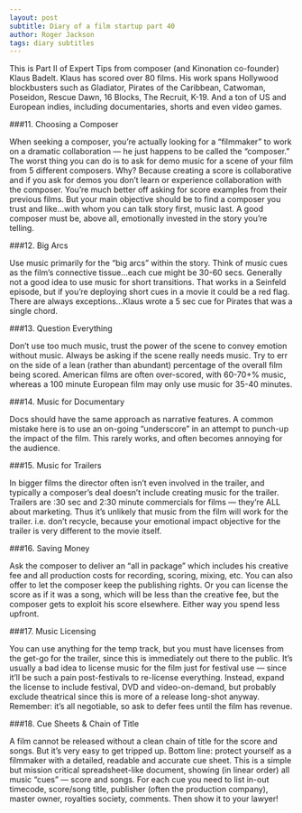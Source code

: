 ```yaml
---
layout: post
subtitle: Diary of a film startup part 40
author: Roger Jackson
tags: diary subtitles
---
```


This is Part II of Expert Tips from composer (and Kinonation co-founder) Klaus Badelt. Klaus has scored over 80 films. His work spans Hollywood blockbusters such as Gladiator, Pirates of the Caribbean, Catwoman, Poseidon, Rescue Dawn, 16 Blocks, The Recruit, K-19. And a ton of US and European indies, including documentaries, shorts and even video games.

###11. Choosing a Composer

When seeking a composer, you’re actually looking for a “filmmaker” to work on a dramatic collaboration — he just happens to be called the “composer.” The worst thing you can do is to ask for demo music for a scene of your film from 5 different composers. Why? Because creating a score is collaborative and if you ask for demos you don’t learn or experience collaboration with the composer. You’re much better off asking for score examples from their previous films. But your main objective should be to find a composer you trust and like…with whom you can talk story first, music last. A good composer must be, above all, emotionally invested in the story you’re telling.

###12. Big Arcs

Use music primarily for the “big arcs” within the story. Think of music cues as the film’s connective tissue…each cue might be 30-60 secs. Generally not a good idea to use music for short transitions. That works in a Seinfeld episode, but if you’re deploying short cues in a movie it could be a red flag. There are always exceptions…Klaus wrote a 5 sec cue for Pirates that was a single chord.

###13. Question Everything

Don’t use too much music, trust the power of the scene to convey emotion without music. Always be asking if the scene really needs music. Try to err on the side of a lean (rather than abundant) percentage of the overall film being scored. American films are often over-scored, with 60-70+% music, whereas a 100 minute European film may only use music for 35-40 minutes.

###14. Music for Documentary

Docs should have the same approach as narrative features. A common mistake here is to use an on-going “underscore” in an attempt to punch-up the impact of the film. This rarely works, and often becomes annoying for the audience.

###15. Music for Trailers

In bigger films the director often isn’t even involved in the trailer, and typically a composer’s deal doesn’t include creating music for the trailer. Trailers are :30 sec and 2:30 minute commercials for films — they’re ALL about marketing. Thus it’s unlikely that music from the film will work for the trailer. i.e. don’t recycle, because your emotional impact objective for the trailer is very different to the movie itself.

###16. Saving Money

Ask the composer to deliver an “all in package” which includes his creative fee and all production costs for recording, scoring, mixing, etc. You can also offer to let the composer keep the publishing rights. Or you can license the score as if it was a song, which will be less than the creative fee, but the composer gets to exploit his score elsewhere. Either way you spend less upfront.

###17. Music Licensing

You can use anything for the temp track, but you must have licenses from the get-go for the trailer, since this is immediately out there to the public. It’s usually a bad idea to license music for the film just for festival use — since it’ll be such a pain post-festivals to re-license everything. Instead, expand the license to include festival, DVD and video-on-demand, but probably exclude theatrical since this is more of a release long-shot anyway. Remember: it’s all negotiable, so ask to defer fees until the film has revenue.

###18. Cue Sheets & Chain of Title

A film cannot be released without a clean chain of title for the score and songs. But it’s very easy to get tripped up. Bottom line: protect yourself as a filmmaker with a detailed, readable and accurate cue sheet. This is a simple but mission critical spreadsheet-like document, showing (in linear order) all music “cues” — score and songs. For each cue you need to list in-out timecode, score/song title, publisher (often the production company), master owner, royalties society, comments. Then show it to your lawyer!
